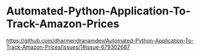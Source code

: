 # Automated-Python-Application-To-Track-Amazon-Prices

https://github.com/dharmendranamdev/Automated-Python-Application-To-Track-Amazon-Prices/issues/1#issue-679302687
